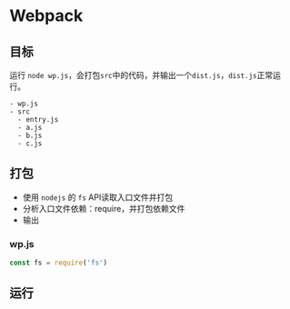 # Webpack

## 目标

运行 `node wp.js`，会打包`src`中的代码，并输出一个`dist.js`，`dist.js`正常运行。

```tree
- wp.js
- src
  - entry.js
  - a.js
  - b.js
  - c.js
```

## 打包

- 使用 `nodejs` 的 `fs` API读取入口文件并打包
- 分析入口文件依赖：require，并打包依赖文件
- 输出

### wp.js

```js
const fs = require('fs')
```

## 运行